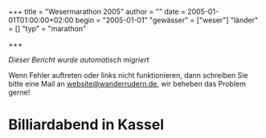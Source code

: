 +++
title = "Wesermarathon 2005"
author = ""
date = 2005-01-01T01:00:00+02:00
begin = "2005-01-01"
"gewässer" = ["weser"]
"länder" = []
"typ" = "marathon"

+++


*Dieser Bericht wurde automatisch migriert*

Wenn Fehler auftreten oder links nicht funktionieren, dann schreiben Sie bitte eine Mail an website@wanderrudern.de, wir beheben das Problem gerne!



# Billiardabend in Kassel


